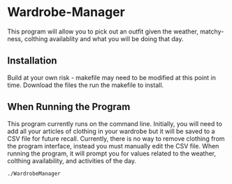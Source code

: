 # Wardrobe-Manager

This program will allow you to pick out an outfit given the weather, matchy-ness, colthing availablity and what you will be doing that day.

## Installation
Build at your own risk - makefile may need to be modified at this point in time. Download the files the run the makefile to install.


## When Running the Program
This program currently runs on the command line. 
Initially, you will need to add all your articles of clothing in your wardrobe but it will be saved to a CSV file for future recall. Currently, there is no way to remove clothing from the program interface, instead you must manually edit the CSV file.
When running the program, it will prompt you for values related to the weather, colthing availability, and activities of the day. 


```
./WardrobeManager
```
